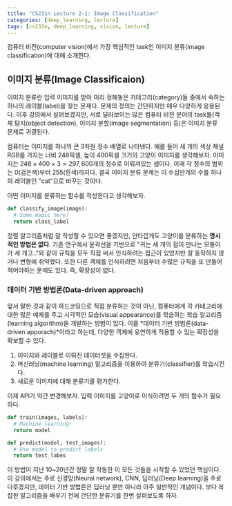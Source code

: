 ```yaml
---
title: "CS231n Lecture 2-1: Image Classification"
categories: [deep_learning, lecture]
tags: [cs231n, deep_learning, vision, lecture]
---
```


컴퓨터 비전(computer vision)에서 가장 핵심적인 task인 이미지 분류(image classification)에 대해 소개한다.

## 이미지 분류(Image Classificaion)

이미지 분류란 입력 이미지를 받아 미리 정해놓은 카테고리(category)들 중에서 속하는 하나의 레이블(label)을 찾는 문제다. 문제의 정의는 간단하지만 매우 다양하게 응용된다. 이후 강의에서 살펴보겠지만, 서로 달라보이는 많은 컴퓨터 비전 분야의 task들(객체 탐지(object detection), 이미지 분할(image segmentation) 등)은 이미지 분류 문제로 귀결된다.

컴퓨터는 이미지를 하나의 큰 3차원 정수 배열로 나타낸다. 예를 들어 세 개의 색상 채널 RGB를 가지는 너비 $248$픽셀, 높이 $400$픽셀 크기의 고양이 이미지를 생각해보자. 이미지는 $248 \times 400 \times 3 = 297,600$개의 정수로 이뤄져있는 셈이다. 이때 각 정수의 범위는 $0$(검은색)부터 $255$(흰색)까지다. 결국 이미지 분류 문제는 이 수십만개의 수를 하나의 레이블인 "cat"으로 바꾸는 것이다.

어떤 이미지를 분류하는 함수를 작성한다고 생각해보자.

```python
def classify_image(image):
  # Some magic here?
  return class_label
```

정렬 알고리즘처럼 잘 작성할 수 있으면 좋겠지만, 안타깝게도 고양이를 분류하는 **명시적인 방법은 없다**. 기존 연구에서 윤곽선을 기반으로 "귀는 세 개의 점이 만나는 모퉁이가 세 개고.."와 같이 규칙을 모두 직접 써서 인식하려는 접근이 있었지만 잘 동작하지 않거나 변형에 취약했다. 또한 다른 객체를 인식하려면 처음부터 수많은 규칙을 또 만들어 적어야하는 문제도 있다. 즉, 확장성이 없다.

### 데이터 기반 방법론(Data-driven approach)

앞서 말한 것과 같이 하드코딩으로 직접 분류하는 것이 아닌, 컴퓨터에게 각 카테고리에 대한 많은 예제를 주고 시각적인 모습(visual appearance)를 학습하는 학습 알고리즘(learning algorithm)을 개발하는 방법이 있다. 이를 *데이터 기반 방법론(data-driven apporach)*이라고 하는데, 다양한 객체에 유연하게 적용할 수 있는 확장성을 확보할 수 있다.

1. 이미지와 레이블로 이뤄진 데이터셋을 수집한다.
2. 머신러닝(machine learning) 알고리즘을 이용하여 분류기(classifier)를 학습시킨다.
3. 새로운 이미지에 대해 분류기를 평가한다.

이제 API가 약간 변경해보자. 입력 이미지를 고양이로 이식하려면 두 개의 함수가 필요하다.

```python
def train(images, labels):
  # Machine learning!
  return model

def predict(model, test_images):
  # Use model to predict labels
  return test_labes
```

이 방법이 지난 10~20년간 정말 잘 작동한 이 모든 것들을 시작할 수 있었던 핵심이다. 이 강의에서는 주로 신경망(Neural network), CNN, 딥러닝(Deep learning)을 주로 다루겠지만, 데이터 기반 방법론은 딥러닝 뿐만 아니라 아주 일반적인 개념이다. 보다 복잡한 알고리즘을 배우기 전에 간단한 분류기를 한번 살펴보도록 하자.